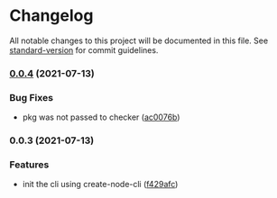# Changelog

All notable changes to this project will be documented in this file. See [standard-version](https://github.com/conventional-changelog/standard-version) for commit guidelines.

### [0.0.4](https://github.com/hello-weiran/prepublish/compare/v0.0.3...v0.0.4) (2021-07-13)


### Bug Fixes

* pkg was not passed to checker ([ac0076b](https://github.com/hello-weiran/prepublish/commit/ac0076bb8e8f04dbfdcd80914b60f740dd5f0b87))

### 0.0.3 (2021-07-13)


### Features

* init the cli using create-node-cli ([f429afc](https://github.com/hello-weiran/prepublish/commit/f429afc774093fee5628516d141010e9b00235d8))
